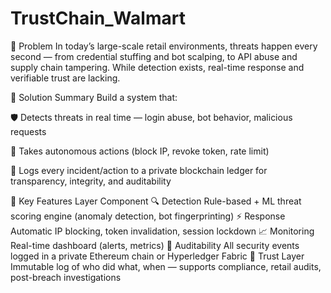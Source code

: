 # TrustChain_Walmart
📌 Problem
In today’s large-scale retail environments, threats happen every second — from credential stuffing and bot scalping, to API abuse and supply chain tampering.
While detection exists, real-time response and verifiable trust are lacking.

🎯 Solution Summary
Build a system that:

🛡️ Detects threats in real time — login abuse, bot behavior, malicious requests

🚨 Takes autonomous actions (block IP, revoke token, rate limit)

🔗 Logs every incident/action to a private blockchain ledger for transparency, integrity, and auditability

🧩 Key Features
Layer	Component
🔍 Detection	Rule-based + ML threat scoring engine (anomaly detection, bot fingerprinting)
⚡ Response	Automatic IP blocking, token invalidation, session lockdown
📈 Monitoring	Real-time dashboard (alerts, metrics)
🔐 Auditability	All security events logged in a private Ethereum chain or Hyperledger Fabric
🔑 Trust Layer	Immutable log of who did what, when — supports compliance, retail audits, post-breach investigations
